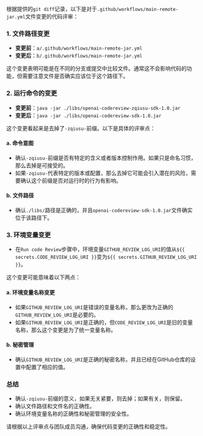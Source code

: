 根据提供的`git diff`记录，以下是对于`.github/workflows/main-remote-jar.yml`文件变更的代码评审：

### 1. 文件路径变更
- **变更前**：`a/.github/workflows/main-remote-jar.yml`
- **变更后**：`b/.github/workflows/main-remote-jar.yml`

这个变更表明可能是在不同的分支或提交中比较文件。通常这不会影响代码的功能，但需要注意文件是否确实应该位于这个路径下。

### 2. 运行命令的变更
- **变更前**：`java -jar ./libs/openai-codereview-zqiusu-sdk-1.0.jar`
- **变更后**：`java -jar ./libs/openai-codereview-sdk-1.0.jar`

这个变更看起来是去掉了`-zqiusu-`前缀。以下是具体的评审点：

#### a. 命令意图
- 确认`-zqiusu-`前缀是否有特定的含义或者版本控制作用。如果只是命名习惯，那么去掉是可接受的。
- 如果`-zqiusu-`代表特定的版本或配置，那么去掉它可能会引入潜在的风险，需要确认这个前缀是否对运行时的行为有影响。

#### b. 文件路径
- 确认`./libs/`路径是正确的，并且`openai-codereview-sdk-1.0.jar`文件确实位于该路径下。

### 3. 环境变量变更
- 在`Run code Review`步骤中，环境变量`GITHUB_REVIEW_LOG_URI`的值从`${{ secrets.CODE_REVIEW_LOG_URI }}`变为`${{ secrets.GITHUB_REVIEW_LOG_URI }}`。

这个变更可能意味着以下两点：

#### a. 环境变量名称变更
- 如果`GITHUB_REVIEW_LOG_URI`是错误的变量名称，那么更改为正确的`GITHUB_REVIEW_LOG_URI`是必要的。
- 如果`GITHUB_REVIEW_LOG_URI`是正确的，但`CODE_REVIEW_LOG_URI`是旧的变量名称，那么这个变更是为了统一变量名称。

#### b. 秘密管理
- 确认`GITHUB_REVIEW_LOG_URI`是正确的秘密名称，并且已经在GitHub仓库的设置中配置了相应的值。

### 总结
- 确认`-zqiusu-`前缀的意义，如果无关紧要，则去掉；如果有关，则保留。
- 确认文件路径和文件名的正确性。
- 确认环境变量名称的正确性和秘密管理的安全性。

请根据以上评审点与团队成员沟通，确保代码变更的正确性和稳定性。